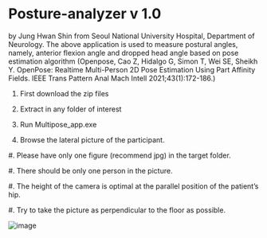 # Posture-analyzer v 1.0
by Jung Hwan Shin from Seoul National University Hospital, Department of Neurology.
The above application is used to measure postural angles, namely, anterior flexion angle and dropped head angle based on pose estimation algorithm (Openpose, Cao Z, Hidalgo G, Simon T, Wei SE, Sheikh Y. OpenPose: Realtime Multi-Person 2D Pose Estimation Using Part Affinity Fields. IEEE Trans Pattern Anal Mach Intell 2021;43(1):172-186.)

1. First download the zip files
2. Extract in any folder of interest
3. Run Multipose_app.exe

4. Browse the lateral picture of the participant.

  #. Please have only one figure (recommend jpg) in the target folder.
  
  #. There should be only one person in the picture.
  
  #. The height of the camera is optimal at the parallel position of the patient’s hip.
  
  #. Try to take the picture as perpendicular to the floor as possible.
  
![image](https://user-images.githubusercontent.com/13765485/129567865-fe770398-c6c9-4e3e-a29c-a711e808aeae.png)


